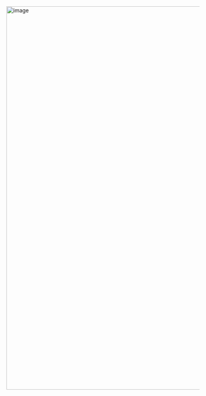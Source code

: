 <img width="999" alt="image" src="https://user-images.githubusercontent.com/105465968/186945511-bccd5521-9fd1-4f8f-9821-5b3e190169f6.png">

